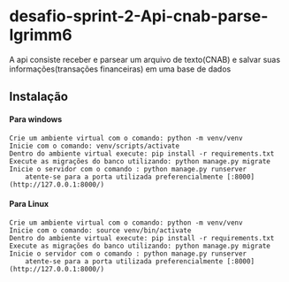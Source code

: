 # desafio-sprint-2-Api-cnab-parse-lgrimm6

A api consiste receber e parsear um arquivo de texto(CNAB) e salvar suas informações(transações financeiras) em uma base de dados

## Instalação

#### Para windows

    Crie um ambiente virtual com o comando: python -m venv/venv
    Inicie com o comando: venv/scripts/activate
    Dentro do ambiente virtual execute: pip install -r requirements.txt
    Execute as migrações do banco utilizando: python manage.py migrate
    Inicie o servidor com o comando : python manage.py runserver
        atente-se para a porta utilizada preferencialmente [:8000](http://127.0.0.1:8000/)

#### Para Linux

    Crie um ambiente virtual com o comando: python -m venv/venv
    Inicie com o comando: source venv/bin/activate
    Dentro do ambiente virtual execute: pip install -r requirements.txt
    Execute as migrações do banco utilizando: python manage.py migrate
    Inicie o servidor com o comando : python manage.py runserver
        atente-se para a porta utilizada preferencialmente [:8000](http://127.0.0.1:8000/)
